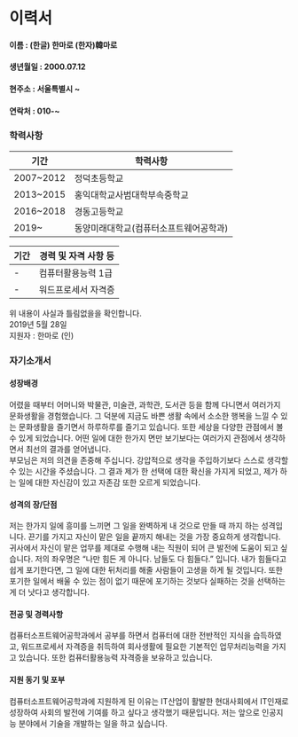 # 이력서

#### 이름 : (한글) 한마로 (한자)韓마로
#### 생년월일 : 2000.07.12
#### 현주소 : 서울특별시 ~
#### 연락처 : 010-~
### 학력사항

|기간|학력사항|  
|---|---|  
|2007~2012|정덕초등학교|  
|2013~2015|홍익대학교사범대학부속중학교|  
|2016~2018|경동고등학교|  
|2019~|동양미래대학교(컴퓨터소프트웨어공학과)|

|기간|경력 및 자격 사항 등|  
|---|---|
|-|컴퓨터활용능력 1급|  
|-|워드프로세서 자격증|  

위 내용이 사실과 틀림없을을 확인합니다.  
2019년 5월 28일  
지원자 : 한마로 (인)

### 자기소개서

#### 성장배경
어렸을 때부터 어머니와 박물관, 미술관, 과학관, 도서관 등을 함께 다니면서 여러가지 문화생활을 경험했습니다. 그 덕분에 지금도 바쁜 생활 속에서 소소한 행복을 느낄 수 있는 문화생활을 즐기면서 하루하루를 즐기고 있습니다. 또한 세상을 다양한 관점에서 볼 수 있게 되었습니다. 어떤 일에 대한 한가지 면만 보기보다는 여러가지 관점에서 생각하면서 최선의 결과를 얻어냅니다.  
부모님은 저의 의견을 존중해 주십니다. 강압적으로 생각을 주입하기보다 스스로 생각할 수 있는 시간을 주셨습니다. 그 결과 제가 한 선택에 대한 확신을 가지게 되었고, 제가 하는 일에 대한 자신감이 있고 자존감 또한 오르게 되었습니다.

#### 성격의 장/단점
저는 한가지 일에 흥미를 느끼면 그 일을 완벽하게 내 것으로 만들 때 까지 하는 성격입니다. 끈기를 가지고 자신이 맡은 일을 끝까지 해내는 것을 가장 중요하게 생각합니다. 귀사에서 자신이 맡은 업무를 제대로 수행해 내는 직원이 되어 큰 발전에 도움이 되고 싶습니다.
저의 좌우명은 “나만 힘든 게 아니다. 남들도 다 힘들다.” 입니다. 내가 힘들다고 쉽게 포기한다면, 그 일에 대한 뒤처리를 해줄 사람들이 고생을 하게 될 것입니다. 또한 포기한 일에서 배울 수 있는 점이 없기 때문에 포기하는 것보다 실패하는 것을 선택하는게 더 낫다고 생각합니다.

#### 전공 및 경력사항
컴퓨터소프트웨어공학과에서 공부를 하면서 컴퓨터에 대한 전반적인 지식을 습득하였고, 워드프로세서 자격증을 취득하여 회사생활에 필요한 기본적인 업무처리능력을 가지고 있습니다. 또한 컴퓨터활용능력 자격증을 보유하고 있습니다.

#### 지원 동기 및 포부
컴퓨터소프트웨어공학과에 지원하게 된 이유는 IT산업이 활발한 현대사회에서 IT인재로 성장하여 사회의 발전에 기여를 하고 싶다고 생각했기 때문입니다. 저는 앞으로 인공지능 분야에서 기술을 개발하는 일을 하고 싶습니다.
